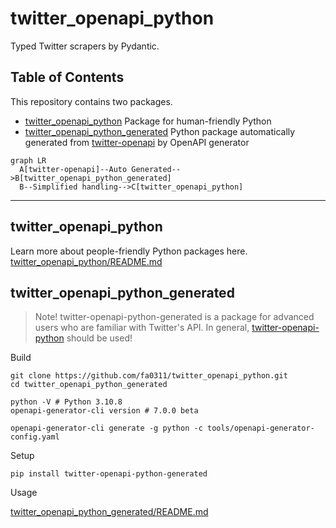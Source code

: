 # twitter_openapi_python

Typed Twitter scrapers by Pydantic.

## Table of Contents

This repository contains two packages.

- [twitter_openapi_python](./twitter_openapi_python) Package for human-friendly Python
- [twitter_openapi_python_generated](./twitter_openapi_python_generated) Python package automatically generated from [twitter-openapi](https://github.com/fa0311/twitter-openapi) by OpenAPI generator

```mermaid
graph LR
  A[twitter-openapi]--Auto Generated-->B[twitter_openapi_python_generated]
  B--Simplified handling-->C[twitter_openapi_python]
```

---

## twitter_openapi_python

Learn more about people-friendly Python packages here.
[twitter_openapi_python/README.md](./twitter_openapi_python/README.md)

## twitter_openapi_python_generated

> Note! twitter-openapi-python-generated is a package for advanced users who are familiar with Twitter's API. In general, [twitter-openapi-python](./twitter-openapi-python) should be used!

Build

```shell
git clone https://github.com/fa0311/twitter_openapi_python.git
cd twitter_openapi_python_generated
```

```shell
python -V # Python 3.10.8
openapi-generator-cli version # 7.0.0 beta
```

```shell
openapi-generator-cli generate -g python -c tools/openapi-generator-config.yaml
```

Setup

```shell
pip install twitter-openapi-python-generated
```

Usage

[twitter_openapi_python_generated/README.md](./twitter_openapi_python_generated/README.md)

